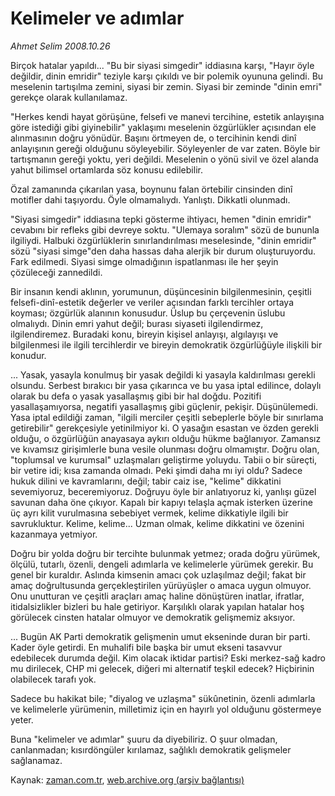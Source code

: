 # Kelimeler  ve adımlar

*Ahmet Selim 2008.10.26*

<tr><td class="metin" colspan="2" style="padding-top: 20px; padding-left: 5px; padding-right: 10px;">Birçok hatalar yapıldı... "Bu bir siyasi simgedir" iddiasına karşı, "Hayır öyle değildir, dinin emridir" teziyle karşı çıkıldı ve bir polemik oyununa gelindi. Bu meselenin tartışılma zemini, siyasi bir zemin. Siyasi bir zeminde "dinin emri" gerekçe olarak kullanılamaz.</td></tr><tr><td class="metin" colspan="2" style="padding-top: 20px; padding-left: 5px; padding-right: 10px;"><p>"Herkes kendi hayat görüşüne, felsefi ve manevi tercihine, estetik anlayışına göre istediği gibi giyinebilir" yaklaşımı meselenin özgürlükler açısından ele alınmasının doğru yönüdür. Başını örtmeyen de, o tercihinin kendi dinî anlayışının gereği olduğunu söyleyebilir. Söyleyenler de var zaten. Böyle bir tartışmanın gereği yoktu, yeri değildi. Meselenin o yönü sivil ve özel alanda yahut bilimsel ortamlarda söz konusu edilebilir. 
<p>Özal zamanında çıkarılan yasa, boynunu falan örtebilir cinsinden dinî motifler dahi taşıyordu. Öyle olmamalıydı. Yanlıştı. Dikkatli olunmadı.
<p>"Siyasi simgedir" iddiasına tepki gösterme ihtiyacı, hemen "dinin emridir" cevabını bir refleks gibi devreye soktu. "Ulemaya soralım" sözü de bununla ilgiliydi. Halbuki özgürlüklerin sınırlandırılması meselesinde, "dinin emridir" sözü "siyasi simge"den daha hassas daha alerjik bir durum oluşturuyordu. Fark edilmedi. Siyasi simge olmadığının ispatlanması ile her şeyin çözüleceği zannedildi.
<p>Bir insanın kendi aklının, yorumunun, düşüncesinin bilgilenmesinin, çeşitli felsefi-dinî-estetik değerler ve veriler açısından farklı tercihler ortaya koyması; özgürlük alanının konusudur. Üslup bu çerçevenin üslubu olmalıydı. Dinin emri yahut değil; burası siyaseti ilgilendirmez, ilgilendiremez. Buradaki konu, bireyin kişisel anlayışı, algılayışı ve bilgilenmesi ile ilgili tercihlerdir ve bireyin demokratik özgürlüğüyle ilişkili bir konudur.
<p>... Yasak, yasayla konulmuş bir yasak değildi ki yasayla kaldırılması gerekli olsundu. Serbest bırakıcı bir yasa çıkarınca ve bu yasa iptal edilince, dolaylı olarak bu defa o yasak yasallaşmış gibi bir hal doğdu. Pozitifi yasallaşamıyorsa, negatifi yasallaşmış gibi güçlenir, pekişir. Düşünülemedi. Yasa iptal edildiği zaman, "ilgili merciler çeşitli sebeplerle böyle bir sınırlama getirebilir" gerekçesiyle yetinilmiyor ki. O yasağın esastan ve özden gerekli olduğu, o özgürlüğün anayasaya aykırı olduğu hükme bağlanıyor. Zamansız ve kıvamsız girişimlerle buna vesile olunması doğru olmamıştır. Doğru olan, "toplumsal ve kurumsal" uzlaşmaları geliştirme yoluydu. Tabii o bir süreçti, bir vetire idi; kısa zamanda olmadı. Peki şimdi daha mı iyi oldu? Sadece hukuk dilini ve kavramlarını, değil; tabir caiz ise, "kelime" dikkatini sevemiyoruz, beceremiyoruz. Doğruyu öyle bir anlatıyoruz ki, yanlışı güzel savunan daha öne çıkıyor. Kapalı bir kapıyı telaşla açmak isterken üzerine üç ayrı kilit vurulmasına sebebiyet vermek, kelime dikkatiyle ilgili bir savrukluktur. Kelime, kelime... Uzman olmak, kelime dikkatini ve özenini kazanmaya yetmiyor. 
<p> Doğru bir yolda doğru bir tercihte bulunmak yetmez; orada doğru yürümek, ölçülü, tutarlı, özenli, dengeli adımlarla ve kelimelerle yürümek gerekir. Bu genel bir kuraldır. Aslında kimsenin amacı çok uzlaşılmaz değil; fakat bir amaç doğrultusunda gerçekleştirilen yürüyüşler o amaca uygun olmuyor. Onu unutturan ve çeşitli araçları amaç haline dönüştüren inatlar, ifratlar, itidalsizlikler bizleri bu hale getiriyor. Karşılıklı olarak yapılan hatalar hoş görülecek cinsten hatalar olmuyor ve demokratik gelişmemiz aksıyor.
<p>... Bugün AK Parti demokratik gelişmenin umut ekseninde duran bir parti. Kader öyle getirdi. En muhalifi bile başka bir umut ekseni tasavvur edebilecek durumda değil. Kim olacak iktidar partisi? Eski merkez-sağ kadro mu dirilecek, CHP mi gelecek, diğeri mi alternatif teşkil edecek? Hiçbirinin olabilecek tarafı yok. 
<p>Sadece bu hakikat bile; "diyalog ve uzlaşma" sükûnetinin, özenli adımlarla ve kelimelerle yürümenin, milletimiz için en hayırlı yol olduğunu göstermeye yeter.
<p>Buna "kelimeler ve adımlar" şuuru da diyebiliriz. O şuur olmadan, canlanmadan; kısırdöngüler kırılamaz, sağlıklı demokratik gelişmeler sağlanamaz.<br/></p></p></p></p></p></p></p></p></p></td></tr>

Kaynak: [zaman.com.tr](http://zaman.com.tr/yazar.do?yazino=753326), [web.archive.org (arşiv bağlantısı)](http://web.archive.org/web/20081027042919/http://zaman.com.tr:80/yazar.do?yazino=753326)
